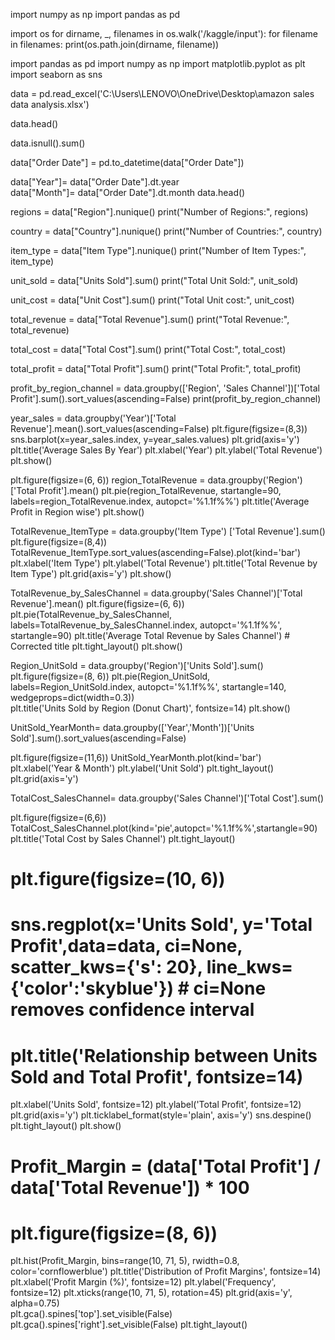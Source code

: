 import numpy as np 
import pandas as pd

import os
for dirname, _, filenames in os.walk('/kaggle/input'):
    for filename in filenames:
        print(os.path.join(dirname, filename))

import pandas as pd
import numpy as np
import matplotlib.pyplot as plt
import seaborn as sns

data = pd.read_excel('C:\\Users\\LENOVO\\OneDrive\\Desktop\\amazon sales data analysis.xlsx')

data.head()

data.isnull().sum()

data["Order Date"] = pd.to_datetime(data["Order Date"])

data["Year"]= data["Order Date"].dt.year  
data["Month"]= data["Order Date"].dt.month
data.head()

regions = data["Region"].nunique()
print("Number of Regions:", regions)

country = data["Country"].nunique()
print("Number of Countries:", country)

item_type = data["Item Type"].nunique()
print("Number of Item Types:", item_type)

unit_sold = data["Units Sold"].sum()
print("Total Unit Sold:", unit_sold)

unit_cost = data["Unit Cost"].sum()
print("Total Unit cost:", unit_cost)


total_revenue = data["Total Revenue"].sum()
print("Total Revenue:", total_revenue)

total_cost = data["Total Cost"].sum()
print("Total Cost:", total_cost)

total_profit = data["Total Profit"].sum()
print("Total Profit:", total_profit)

profit_by_region_channel = data.groupby(['Region', 'Sales Channel'])['Total Profit'].sum().sort_values(ascending=False)
print(profit_by_region_channel)

year_sales = data.groupby('Year')['Total Revenue'].mean().sort_values(ascending=False)
plt.figure(figsize=(8,3))
sns.barplot(x=year_sales.index, y=year_sales.values)
plt.grid(axis='y') 
plt.title('Average Sales By Year')
plt.xlabel('Year')
plt.ylabel('Total Revenue')
plt.show()

plt.figure(figsize=(6, 6))
region_TotalRevenue = data.groupby('Region')['Total Profit'].mean()
plt.pie(region_TotalRevenue, startangle=90, labels=region_TotalRevenue.index, autopct='%1.1f%%')
plt.title('Average Profit in Region wise')
plt.show()

TotalRevenue_ItemType = data.groupby('Item Type') ['Total Revenue'].sum()
plt.figure(figsize=(8,4))
TotalRevenue_ItemType.sort_values(ascending=False).plot(kind='bar')
plt.xlabel('Item Type')
plt.ylabel('Total Revenue')
plt.title('Total Revenue by Item Type')
plt.grid(axis='y')
plt.show()

TotalRevenue_by_SalesChannel = data.groupby('Sales Channel')['Total Revenue'].mean()
plt.figure(figsize=(6, 6))
plt.pie(TotalRevenue_by_SalesChannel, labels=TotalRevenue_by_SalesChannel.index, autopct='%1.1f%%', startangle=90)
plt.title('Average Total Revenue by Sales Channel')  # Corrected title
plt.tight_layout()
plt.show()

Region_UnitSold = data.groupby('Region')['Units Sold'].sum()
plt.figure(figsize=(8, 6)) 
plt.pie(Region_UnitSold, labels=Region_UnitSold.index, autopct='%1.1f%%', startangle=140, wedgeprops=dict(width=0.3))  
plt.title('Units Sold by Region (Donut Chart)', fontsize=14) 
plt.show()

UnitSold_YearMonth= data.groupby(['Year','Month'])['Units Sold'].sum().sort_values(ascending=False)

plt.figure(figsize=(11,6))
UnitSold_YearMonth.plot(kind='bar')
plt.xlabel('Year & Month')
plt.ylabel('Unit Sold')
plt.tight_layout()
plt.grid(axis='y')

TotalCost_SalesChannel= data.groupby('Sales Channel')['Total Cost'].sum()

plt.figure(figsize=(6,6))
TotalCost_SalesChannel.plot(kind='pie',autopct='%1.1f%%',startangle=90)
plt.title('Total Cost by Sales Channel')
plt.tight_layout()

# plt.figure(figsize=(10, 6))  

# sns.regplot(x='Units Sold', y='Total Profit',data=data, ci=None, scatter_kws={'s': 20}, line_kws={'color':'skyblue'})  # ci=None removes confidence interval


# plt.title('Relationship between Units Sold and Total Profit', fontsize=14)
plt.xlabel('Units Sold', fontsize=12)
plt.ylabel('Total Profit', fontsize=12)
plt.grid(axis='y') 
plt.ticklabel_format(style='plain', axis='y') 
sns.despine()
plt.tight_layout()
plt.show()

# Profit_Margin = (data['Total Profit'] / data['Total Revenue']) * 100 

# plt.figure(figsize=(8, 6))  
plt.hist(Profit_Margin, bins=range(10, 71, 5), rwidth=0.8, color='cornflowerblue') 
plt.title('Distribution of Profit Margins', fontsize=14)
plt.xlabel('Profit Margin (%)', fontsize=12)
plt.ylabel('Frequency', fontsize=12)
plt.xticks(range(10, 71, 5), rotation=45)
plt.grid(axis='y', alpha=0.75)  
plt.gca().spines['top'].set_visible(False)
plt.gca().spines['right'].set_visible(False)
plt.tight_layout()

